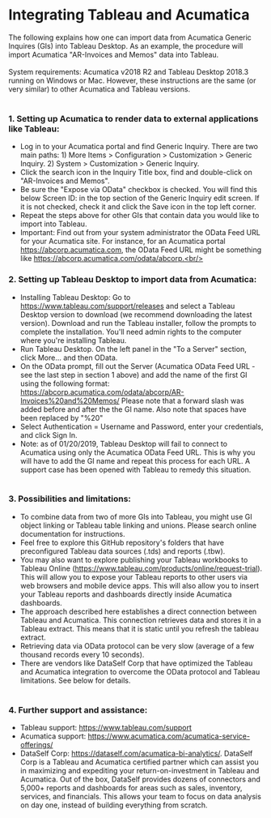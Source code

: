 # Integrating Tableau and Acumatica
The following explains how one can import data from Acumatica Generic Inquires (GIs) into Tableau Desktop. As an example, the procedure will import Acumatica "AR-Invoices and Memos" data into Tableau. <br/><br/>
System requirements: Acumatica v2018 R2 and Tableau Desktop 2018.3 running on Windows or Mac. However, these instructions are the same (or very similar) to other Acumatica and Tableau versions. <br/><br/>
### 1. Setting up Acumatica to render data to external applications like Tableau: 
- Log in to your Acumatica portal and find Generic Inquiry. There are two main paths: 1) More Items > Configuration > Customization > Generic Inquiry. 2) System > Customization > Generic Inquiry. 
- Click the search icon in the Inquiry Title box, find and double-click on "AR-Invoices and Memos".
- Be sure the "Expose via OData" checkbox is checked. You will find this below Screen ID: in the top section of the Generic Inquiry edit screen. If it is not checked, check it and click the Save icon in the top left corner. 
- Repeat the steps above for other GIs that contain data you would like to import into Tableau.
- Important: Find out from your system administrator the OData Feed URL for your Acumatica site. For instance, for an Acumatica portal https://abcorp.acumatica.com, the OData Feed URL might be something like https://abcorp.acumatica.com/odata/abcorp.<br/><br/>
### 2. Setting up Tableau Desktop to import data from Acumatica:
- Installing Tableau Desktop: Go to https://www.tableau.com/support/releases and select a Tableau Desktop version to download (we recommend downloading the latest version). Download and run the Tableau installer, follow the prompts to complete the installation. You'll need admin rights to the computer where you're installing Tableau. 
- Run Tableau Desktop.  On the left panel in the "To a Server" section, click More... and then OData.
- On the OData prompt, fill out the Server (Acumatica OData Feed URL - see the last step in section 1 above) and add the name of the first GI using the following format: https://abcorp.acumatica.com/odata/abcorp/AR-Invoices%20and%20Memos/  Please note that a forward slash was added before and after the the GI name.  Also note that spaces have been replaced by "%20"
- Select Authentication = Username and Password, enter your credentials, and click Sign In. 
- Note: as of 01/20/2019, Tableau Desktop will fail to connect to Acumatica using only the Acumatica OData Feed URL.  This is why you will have to add the GI name and repeat this process for each URL.  A support case has been opened with Tableau to remedy this situation.<br/><br/>
### 3. Possibilities and limitations:
- To combine data from two of more GIs into Tableau, you might use GI object linking or Tableau table linking and unions. Please search online documentation for instructions. 
- Feel free to explore this GitHub repository's folders that have preconfigured Tableau data sources (.tds) and reports (.tbw).
- You may also want to explore publishing your Tableau workbooks to Tableau Online (https://www.tableau.com/products/online/request-trial). This will allow you to expose your Tableau reports to other users via web browsers and mobile device apps. This will also allow you to insert your Tableau reports and dashboards directly inside Acumatica dashboards. 
- The approach described here establishes a direct connection between Tableau and Acumatica. This connection retrieves data and stores it in a Tableau extract.  This means that it is static until you refresh the tableau extract. 
- Retrieving data via OData protocol can be very slow (average of a few thousand records every 10 seconds).
- There are vendors like DataSelf Corp that have optimized the Tableau and Acumatica integration to overcome the OData protocol and Tableau limitations. See below for details.<br/><br/> 
### 4. Further support and assistance:
- Tableau support: https://www.tableau.com/support
- Acumatica support: https://www.acumatica.com/acumatica-service-offerings/
- DataSelf Corp: https://dataself.com/acumatica-bi-analytics/. DataSelf Corp is a Tableau and Acumatica certified partner which can assist you in maximizing and expediting your return-on-investment in Tableau and Acumatica. Out of the box, DataSelf provides dozens of connectors and 5,000+ reports and dashboards for areas such as sales, inventory, services, and financials.  This allows your team to focus on data analysis on day one, instead of building everything from scratch. 
